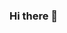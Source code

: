 ### Hi there 👋

<!--
**MkReuben/MkReuben** is a ✨ _special_ ✨ repository because its `README.md` (this file) appears on your GitHub profile.

Here are some ideas to get you started:

- 🔭 I’m currently working on ...
- 🌱 I’m currently learning ...
- 👯 I’m looking to collaborate on ...
- 🤔 I’m looking for help with ...
- 💬 Ask me about ...
- 📫 How to reach me: ...
- 😄 Pronouns: ...
- ⚡ Fun fact: ...
![Github stats](https://github-readme-stats.vercel.app/api?username=MkReuben&theme=highcontrast&show_icons=true&count_private=true)
![Top Languages Card](https://github-readme-stats.vercel.app/api/top-langs/?username=MkReuben)
![Top Languages Card](https://github-readme-stats.vercel.app/api/top-langs/?username=MkReuben&layout=compact)
![Top Languages Card](https://github-readme-stats.vercel.app/api/top-langs/?username=MkReuben&hide=javascript,html)
[![Repo name](https://github-readme-stats.vercel.app/api/pin/?username=MkReuben&repo=repo-name&show_owner=true)](https://github.com/yourusername/repo-name)

